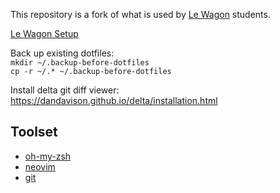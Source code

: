 This repository is a fork of what is used by [Le Wagon](https://www.lewagon.com) students.

[Le Wagon Setup](https://github.com/lewagon/setup)  

Back up existing dotfiles:  
`mkdir ~/.backup-before-dotfiles`  
`cp -r ~/.* ~/.backup-before-dotfiles`

Install delta git diff viewer:  
https://dandavison.github.io/delta/installation.html

## Toolset

- [oh-my-zsh](http://ohmyz.sh/)
- [neovim](https://neovim.io/)
- [git](https://git-scm.com/)
